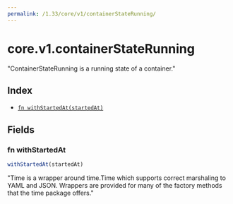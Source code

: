 ```yaml
---
permalink: /1.33/core/v1/containerStateRunning/
---
```


# core.v1.containerStateRunning

"ContainerStateRunning is a running state of a container."

## Index

* [`fn withStartedAt(startedAt)`](#fn-withstartedat)

## Fields

### fn withStartedAt

```ts
withStartedAt(startedAt)
```

"Time is a wrapper around time.Time which supports correct marshaling to YAML and JSON.  Wrappers are provided for many of the factory methods that the time package offers."